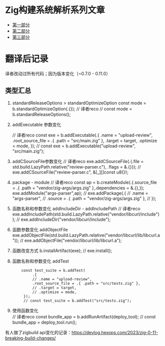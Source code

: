 # Zig构建系统解析系列文章

- [第一部分](zigbuildmd/2023-12-24-zig-build-explained-part1.md)
- [第二部分](zigbuildmd//2023-12-28-zig-build-explained-part2.md)
- [第三部分](zigbuildmd/2023-12-29-zig-build-explained-part3.md)

# 翻译后记录

译者改动过所有代码；因为版本变化（~0.7.0 - 0.11.0）

## 类型汇总

1.  standardReleaseOptions > standardOptimizeOption
        const mode = b.standardOptimizeOption(.{});
        // 译者reco
        // const mode = b.standardReleaseOptions();
2. addExecutable 参数变化

     // 译者reco
        const exe = b.addExecutable(.{
            .name = "upload-review",
            .root_source_file = .{ .path = "src/main.zig" },
            .target = target,
            .optimize = mode,
        });
        // const exe = b.addExecutable("upload-review", "src/main.zig");
3. addCSourceFile参数变化
            // 译者reco
            exe.addCSourceFile(.{.file = std.build.LazyPath.relative("review-parser.c"), .flags = &.{}});
            // exe.addCSourceFile("review-parser.c", &[_][]const u8{});

3. package - module
            // 译者reco
            const ap = b.createModule(.{.source_file = .{ .path = "vendor/zig-args/args.zig" },.dependencies = &.{},});
            exe.addModule("args-parser",ap);
            // exe.addPackage(.{
            //     .name = "args-parser",
            //     .source = .{ .path = "vendor/zig-args/args.zig" },
            // });
4. 函数名称和参数变化 addIncludeDir - addIncludePath
            // 译者reco
            exe.addIncludePath(std.build.LazyPath.relative("vendor/libcurl/include"));
            // exe.addIncludeDir("vendor/libcurl/include");
5. 函数参数变化 addObjectFile
            exe.addObjectFile(std.build.LazyPath.relative("vendor/libcurl/lib/libcurl.a"));
            // exe.addObjectFile("vendor/libcurl/lib/libcurl.a");
6. 函数改变方式
            b.installArtifact(exe);
            // exe.install();
7. 函数名称和参数变化     addTest    
            
           const test_suite = b.addTest(
                .{
                // .name = "upload-review",
                .root_source_file = .{ .path = "src/tests.zig" },
                // .target = target,
                // .optimize = mode,
            });
            // const test_suite = b.addTest("src/tests.zig");
8. 使用函数变化            
            // 译者reco
            const bundle_app = b.addRunArtifact(deploy_tool);
            // const bundle_app = deploy_tool.run();


有人做了zigbuild api变化的记录：https://devlog.hexops.com/2023/zig-0-11-breaking-build-changes/
